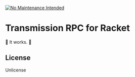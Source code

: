 [![No Maintenance Intended](https://unmaintained.tech/badge.svg)](https://unmaintained.tech/)

# Transmission RPC for Racket

🤷 It works. 🤷

## License

Unlicense
